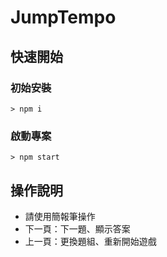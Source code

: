 # JumpTempo

## 快速開始
### 初始安裝
```
> npm i
```

### 啟動專案

```
> npm start
```

## 操作說明
- 請使用簡報筆操作
- 下一頁：下一題、顯示答案
- 上一頁：更換題組、重新開始遊戲